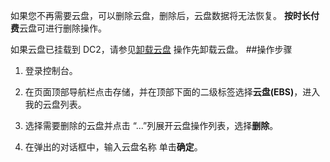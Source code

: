 如果您不再需要云盘，可以删除云盘，删除后，云盘数据将无法恢复。
**按时长付费**云盘可进行删除操作。

如果云盘已挂载到 DC2，请参见[卸载云盘]() 操作先卸载云盘。
##操作步骤
1. 登录控制台。

2. 在页面顶部导航栏点击存储，并在顶部下面的二级标签选择**云盘(EBS)**，进入我的云盘列表。

3. 选择需要删除的云盘并点击 “...”列展开云盘操作列表，选择**删除**。

4. 在弹出的对话框中，输入云盘名称 单击**确定**。

